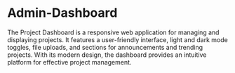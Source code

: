 # Admin-Dashboard
The Project Dashboard is a responsive web application for managing and displaying projects. It features a user-friendly interface, light and dark mode toggles, file uploads, and sections for announcements and trending projects. With its modern design, the dashboard provides an intuitive platform for effective project management.
